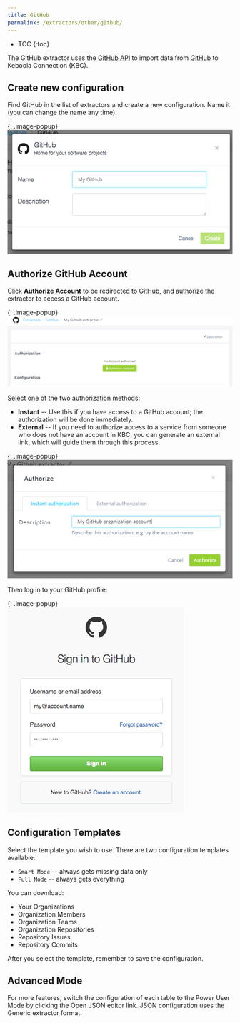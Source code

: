 ```yaml
---
title: GitHub
permalink: /extractors/other/github/
---
```


* TOC
{:toc}

The GitHub extractor uses the [GitHub API](https://developer.github.com/v3/) to import data from [GitHub](https://github.com/) 
to Keboola Connection (KBC).

## Create new configuration

Find GitHub in the list of extractors and create a new configuration. Name it (you can change the name any time). 

{: .image-popup}
![GitHub New Configuration](./01-new-configuration.png)

## Authorize GitHub Account
Click **Authorize Account** to be redirected to GitHub, and authorize the extractor to access a GitHub account. 

{: .image-popup}
![GitHub Authorization](./02-authorize.png)

Select one of the two authorization methods:

 - **Instant** -- Use this if you have access to a GitHub account; the authorization will be done immediately.
 - **External** -- If you need to authorize access to a service from someone who does not have an account in KBC, 
 you can generate an external link, which will guide them through this process.

{: .image-popup}
![GitHub Authorization Selection](./03-authorize-modal.png)

Then log in to your GitHub profile:

{: .image-popup}
![GitHub Login](./04-github-auth.png)

## Configuration Templates
Select the template you wish to use. There are two configuration templates available:  

- `Smart Mode` -- always gets missing data only
- `Full Mode` -- always gets everything

You can download:

- Your Organizations
- Organization Members
- Organization Teams
- Organization Repositories
- Repository Issues
- Repository Commits 

After you select the template, remember to save the configuration.

## Advanced Mode
For more features, switch the configuration of each table to the Power User Mode by clicking the Open JSON editor link.
JSON configuration uses the Generic extractor format.